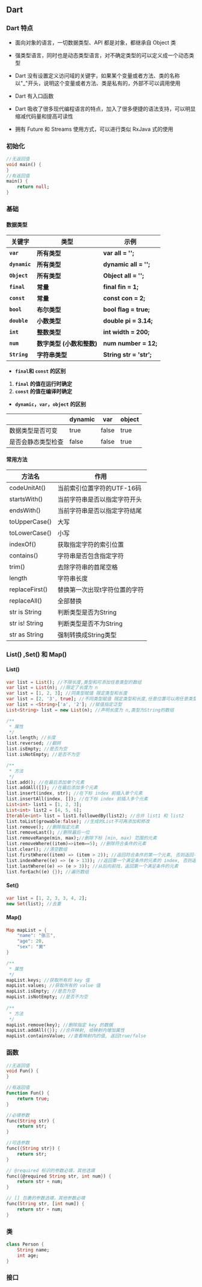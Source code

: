 ## Dart

### Dart 特点

- 面向对象的语言，一切数据类型、API 都是对象，都继承自 Object 类

- 强类型语言，同时也是动态类型语言，对不确定类型的可以定义成一个动态类型

- Dart 没有设置定义访问域的关键字，如果某个变量或者方法、类的名称以"_"开头，说明这个变量或者方法、类是私有的，外部不可以调用使用

- Dart 有入口函数

- Dart 吸收了很多现代编程语言的特点，加入了很多便捷的语法支持，可以明显缩减代码量和提高可读性

- 拥有 Future 和 Streams 使用方式，可以进行类似 RxJava 式的使用

### 初始化

```dart
//无返回值
void main() {
}
//有返回值
main() {
    return null;
}
```

### 基础

#### 数据类型

| 关键字        | 类型                      | 示例                    |
| ------------- | ------------------------- | ----------------------- |
| **`var`**     | **所有类型**              | **var all = '';**       |
| **`dynamic`** | **所有类型**              | **dynamic all = '';**   |
| **`Object`**  | **所有类型**              | **Object all = '';**    |
| **`final`**   | **常量**                  | **final fin = 1;**      |
| **`const`**   | **常量**                  | **const con = 2;**      |
| **`bool`**    | **布尔类型**              | **bool flag = true;**   |
| **`double`**  | **小数类型**              | **double pi = 3.14;**   |
| **`int`**     | **整数类型**              | **int width = 200;**    |
| **`num`**     | **数字类型 (小数和整数)** | **num number = 12;**    |
| **`String`**  | **字符串类型**            | **String str = 'str';** |

- **`final`和 `const` 的区别**

1. **`final` 的值在运行时确定**
2. **`const` 的值在编译时确定**

- **`dynamic`，`var`，`object` 的区别**

|                    | dynamic | var   | object |
| ------------------ | ------- | ----- | ------ |
| 数据类型是否可变   | true    | false | true   |
| 是否会静态类型检查 | false   | false | true   |

#### 常用方法

| 方法名         | 作用                          |
| -------------- | ----------------------------- |
| codeUnitAt()   | 当前索引位置字符的UTF-16码    |
| startsWith()   | 当前字符串是否以指定字符开头  |
| endsWith()     | 当前字符串是否以指定字符结尾  |
| toUpperCase()  | 大写                          |
| toLowerCase()  | 小写                          |
| indexOf()      | 获取指定字符的索引位置        |
| contains()     | 字符串是否包含指定字符        |
| trim()         | 去除字符串的首尾空格          |
| length         | 字符串长度                    |
| replaceFirst() | 替换第一次出现t字符位置的字符 |
| replaceAll()   | 全部替换                      |
| str is String  | 判断类型是否为String          |
| str is! String | 判断类型是否不为String        |
| str as String  | 强制转换成String类型          |

### List() ,Set() 和 Map()

#### List()

```dart
var list = List(); //不限长度,类型和可添加任意类型的数组
var list = List(n); //限定了长度为 n
var list = [1, 2, 3]; //同类型赋值 限定类型和长度
var list = [2, '3', true]; //不同类型赋值 限定类型和长度,任意位置可以用任意类型替换
var list = <String>['a', '2']; //赋值指定泛型
List<String> list = new List(n); //声明长度为 n,类型为String的数组

/**
 * 属性
 */
list.length; //长度
list.reversed; //翻转
list.isEmpty; //是否为空
list.isNotEmpty; //是否不为空

/**
 * 方法
 */
list.add(); //在最后添加单个元素
list.addAll([]); //在最后添加多个元素
list.insert(index, str); //在下标 index 前插入单个元素
list.insertAll(index, []); //在下标 index 前插入多个元素
List<int> list1 = [1, 2, 3];
List<int> list2 = [4, 5, 6];
Iterable<int> list = list1.followedBy(list2); //合并 list1 和 list2
list.toList(growable:false); //生成的List不可再添加和修改
list.remove(); //删除指定元素
list.removeLast(); //删除最后一位
list.removeRange(min, max);//删除下标 [min, max) 范围的元素
list.removeWhere((item)=>item==5); //删除符合条件的元素
list.clear(); //清空数组
list.firstWhere((item) => (item > 2)); //返回符合条件的第一个元素, 否则返回-1
list.indexWhere((e) => (e > 13)); //返回第一个满足条件的元素的 index, 否则返回-1
list.lastWhere((e) => (e > 3)); //从后向前找，返回第一个满足条件的元素
list.forEach((e) {}); //遍历数组
```

#### Set()

```dart
var list = [1, 2, 3, 3, 4, 2];
new Set(list); //去重
```

#### Map()

```dart
Map mapList = {
    "name": "张三",
	"age": 20,
	"sex": "男"
}

/**
 * 属性
 */
mapList.keys; //获取所有的 key 值
mapList.values; //获取所有的 value 值
mapList.isEmpty; //是否为空
mapList.isNotEmpty; //是否不为空
        
/**
 * 方法
 */
mapList.remove(key); //删除指定 key 的数据
mapList.addAll({}); //合并映射, 给映射内增加属性
mapList.containsValue; //查看映射内的值, 返回true/false
```

### 函数

```dart
//无返回值
void Fun() {
}

//有返回值
Function Fun() {
    return true;
}

//必填参数
func(String str) {  
	return str;
}

//可选参数
func({String str}) {  
	return str;
}

// @required 标识的参数必填，其他选填
func({@required String str, int num}) {  
	return str + num;
}

// [] 包裹的参数选填，其他参数必填
func(String str, [int num]) {  
	return str + num;
}
```

### 类

```dart
class Person {
	String name;
	int age;
}
```

### 接口

```dart

```

